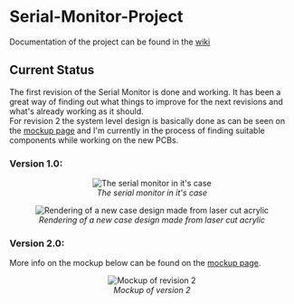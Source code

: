 Serial-Monitor-Project
======================
Documentation of the project can be found in the [wiki](https://github.com/hampussandberg/Serial-Monitor-Project/wiki)

## Current Status
The first revision of the Serial Monitor is done and working. It has been a great way of finding out what things to improve for the next revisions and what's already working as it should.  
For revision 2 the system level design is basically done as can be seen on the [mockup page](https://github.com/hampussandberg/Serial-Monitor-Project/wiki/Revision-2-Mockup) and I'm currently in the process of finding suitable components while working on the new PCBs.  

### Version 1.0:
<p align="center">
  <img src="https://raw.githubusercontent.com/hampussandberg/Serial-Monitor-Project/master/Documentation/version-1/images/hardware/serial-monitor-case.jpg" alt="The serial monitor in it's case"/>
<br/>
<em>The serial monitor in it's case</em>

<p align="center">
  <img src="https://raw.githubusercontent.com/hampussandberg/Serial-Monitor-Project/master/Documentation/version-1/images/hardware/new-case-design.JPG" alt="Rendering of a new case design made from laser cut acrylic"/>
<br/>
<em>Rendering of a new case design made from laser cut acrylic</em>

### Version 2.0:
More info on the mockup below can be found on the [mockup page](https://github.com/hampussandberg/Serial-Monitor-Project/wiki/Revision-2-Mockup).
<p align="center">
  <img src="https://raw.githubusercontent.com/hampussandberg/Serial-Monitor-Project/master/Documentation/revision-2/images/mockup-final-solution.png" alt="Mockup of revision 2"/>
<br/>
<em>Mockup of version 2</em>
